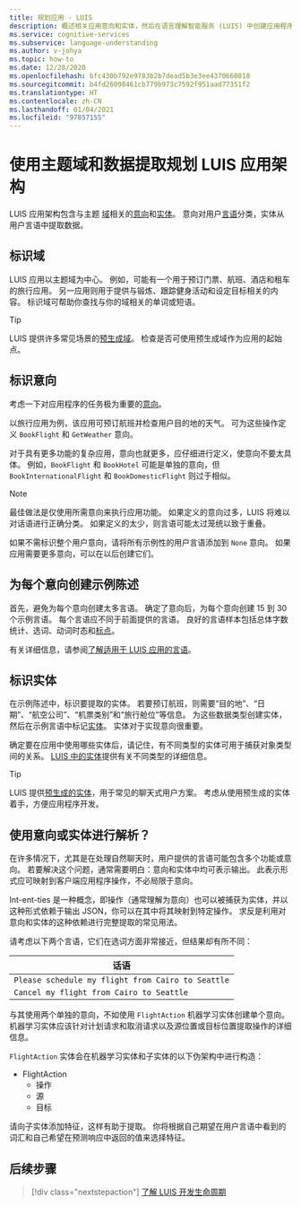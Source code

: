 ```yaml
---
title: 规划应用 - LUIS
description: 概述相关应用意向和实体，然后在语言理解智能服务 (LUIS) 中创建应用程序计划。
ms.service: cognitive-services
ms.subservice: language-understanding
ms.author: v-johya
ms.topic: how-to
ms.date: 12/28/2020
ms.openlocfilehash: bfc430b792e9783b2b7dead5b3e3ee4370660818
ms.sourcegitcommit: b4fd26098461cb779b973c7592f951aad77351f2
ms.translationtype: HT
ms.contentlocale: zh-CN
ms.lasthandoff: 01/04/2021
ms.locfileid: "97857155"
---
```

# <a name="plan-your-luis-app-schema-with-subject-domain-and-data-extraction"></a>使用主题域和数据提取规划 LUIS 应用架构

LUIS 应用架构包含与主题 [域](luis-glossary.md#domain)相关的[意向](luis-glossary.md#intent)和[实体](luis-glossary.md#entity)。 意向对用户[言语](luis-glossary.md#utterance)分类，实体从用户言语中提取数据。

## <a name="identify-your-domain"></a>标识域

LUIS 应用以主题域为中心。 例如，可能有一个用于预订门票、航班、酒店和租车的旅行应用。 另一应用则用于提供与锻炼、跟踪健身活动和设定目标相关的内容。 标识域可帮助你查找与你的域相关的单词或短语。

> [!TIP]
> LUIS 提供许多常见场景的[预生成域](./howto-add-prebuilt-models.md)。 检查是否可使用预生成域作为应用的起始点。

## <a name="identify-your-intents"></a>标识意向

考虑一下对应用程序的任务极为重要的[意向](luis-concept-intent.md)。

以旅行应用为例，该应用可预订航班并检查用户目的地的天气。 可为这些操作定义 `BookFlight` 和 `GetWeather` 意向。

对于具有更多功能的复杂应用，意向也就更多，应仔细进行定义，使意向不要太具体。 例如，`BookFlight` 和 `BookHotel` 可能是单独的意向，但 `BookInternationalFlight` 和 `BookDomesticFlight` 则过于相似。

> [!NOTE]
> 最佳做法是仅使用所需意向来执行应用功能。 如果定义的意向过多，LUIS 将难以对话语进行正确分类。 如果定义的太少，则言语可能太过笼统以致于重叠。

如果不需标识整个用户意向，请将所有示例性的用户言语添加到 `None` 意向。 如果应用需要更多意向，可以在以后创建它们。

## <a name="create-example-utterances-for-each-intent"></a>为每个意向创建示例陈述

首先，避免为每个意向创建太多言语。 确定了意向后，为每个意向创建 15 到 30 个示例言语。 每个言语应不同于前面提供的言语。 良好的言语样本包括总体字数统计、选词、动词时态和[标点](luis-reference-application-settings.md#punctuation-normalization)。

有关详细信息，请参阅[了解适用于 LUIS 应用的言语](luis-concept-utterance.md)。

## <a name="identify-your-entities"></a>标识实体

在示例陈述中，标识要提取的实体。 若要预订航班，则需要“目的地”、“日期”、“航空公司”、“机票类别”和“旅行舱位”等信息。 为这些数据类型创建实体，然后在示例言语中标记[实体](luis-concept-entity-types.md)。 实体对于实现意向很重要。

确定要在应用中使用哪些实体后，请记住，有不同类型的实体可用于捕获对象类型间的关系。 [LUIS 中的实体](luis-concept-entity-types.md)提供有关不同类型的详细信息。

> [!TIP]
> LUIS 提供[预生成的实体](./howto-add-prebuilt-models.md)，用于常见的聊天式用户方案。 考虑从使用预生成的实体着手，方便应用程序开发。

## <a name="resolution-with-intent-or-entity"></a>使用意向或实体进行解析？

在许多情况下，尤其是在处理自然聊天时，用户提供的言语可能包含多个功能或意向。 若要解决这个问题，通常需要明白：意向和实体中均可表示输出。 此表示形式应可映射到客户端应用程序操作，不必局限于意向。

Int-ent-ties 是一种概念，即操作（通常理解为意向）也可以被捕获为实体，并以这种形式依赖于输出 JSON，你可以在其中将其映射到特定操作。 求反是利用对意向和实体的这种依赖进行完整提取的常见用法。

请考虑以下两个言语，它们在选词方面非常接近，但结果却有所不同：

|话语|
|--|
|`Please schedule my flight from Cairo to Seattle`|
|`Cancel my flight from Cairo to Seattle`|

与其使用两个单独的意向，不如使用 `FlightAction` 机器学习实体创建单个意向。 机器学习实体应该针对计划请求和取消请求以及源位置或目标位置提取操作的详细信息。

`FlightAction` 实体会在机器学习实体和子实体的以下伪架构中进行构造：

* FlightAction
    * 操作
    * 源
    * 目标

请向子实体添加特征，这样有助于提取。 你将根据自己期望在用户言语中看到的词汇和自己希望在预测响应中返回的值来选择特征。

## <a name="next-steps"></a>后续步骤

> [!div class="nextstepaction"]
> [了解 LUIS 开发生命周期](luis-concept-app-iteration.md)


